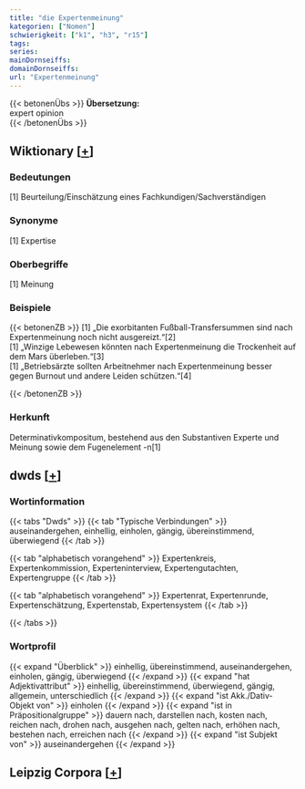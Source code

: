 ```yaml
---
title: "die Expertenmeinung"
kategorien: ["Nomen"]
schwierigkeit: ["k1", "h3", "r15"]
tags:
series:
mainDornseiffs:
domainDornseiffs:
url: "Expertenmeinung"
---
```


{{< betonenÜbs >}}
**Übersetzung:**  
expert opinion  
{{< /betonenÜbs >}}

## Wiktionary [[+](https://de.wiktionary.org/wiki/Expertenmeinung)]

### Bedeutungen
[1] Beurteilung/Einschätzung eines Fachkundigen/Sachverständigen  

### Synonyme
[1] Expertise  

### Oberbegriffe
[1] Meinung  

### Beispiele
{{< betonenZB >}}
[1] „Die exorbitanten Fußball-Transfersummen sind nach Expertenmeinung noch nicht ausgereizt.“[2]  
[1] „Winzige Lebewesen könnten nach Expertenmeinung die Trockenheit auf dem Mars überleben.“[3]  
[1] „Betriebsärzte sollten Arbeitnehmer nach Expertenmeinung besser gegen Burnout und andere Leiden schützen.“[4]  

{{< /betonenZB >}}
### Herkunft
Determinativkompositum, bestehend aus den Substantiven Experte und Meinung sowie dem Fugenelement -n[1]  



## dwds [[+](https://www.dwds.de/wb/Expertenmeinung)]

### Wortinformation
{{< tabs "Dwds" >}}
{{< tab "Typische Verbindungen" >}}
auseinandergehen, einhellig, einholen, gängig, übereinstimmend, überwiegend
{{< /tab >}}

{{< tab "alphabetisch vorangehend" >}}
Expertenkreis, Expertenkommission, Experteninterview, Expertengutachten, Expertengruppe
{{< /tab >}}

{{< tab "alphabetisch vorangehend" >}}
Expertenrat, Expertenrunde, Expertenschätzung, Expertenstab, Expertensystem
{{< /tab >}}

{{< /tabs >}}

### Wortprofil
{{< expand "Überblick" >}} einhellig, übereinstimmend, auseinandergehen, einholen, gängig, überwiegend {{< /expand >}}
{{< expand "hat Adjektivattribut" >}} einhellig, übereinstimmend, überwiegend, gängig, allgemein, unterschiedlich {{< /expand >}}
{{< expand "ist Akk./Dativ-Objekt von" >}} einholen {{< /expand >}}
{{< expand "ist in Präpositionalgruppe" >}} dauern nach, darstellen nach, kosten nach, reichen nach, drohen nach, ausgehen nach, gelten nach, erhöhen nach, bestehen nach, erreichen nach {{< /expand >}}
{{< expand "ist Subjekt von" >}} auseinandergehen {{< /expand >}}

## Leipzig Corpora [[+](https://corpora.uni-leipzig.de/en/res?word=Expertenmeinung&corpusId=deu_newscrawl-public_2018)]

